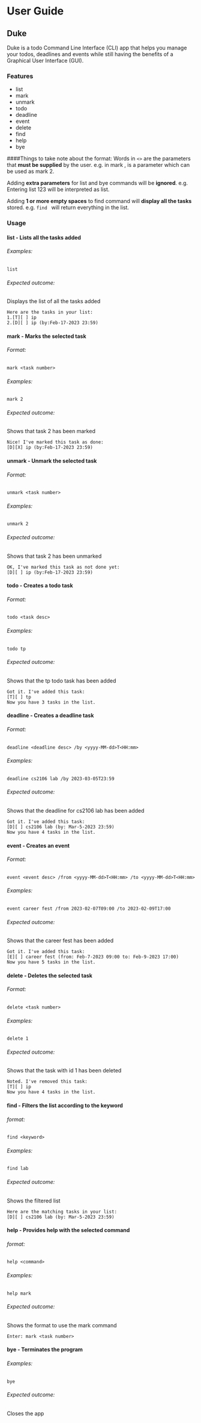 # User Guide
## Duke
Duke is a todo Command Line Interface (CLI) app that helps you manage your todos, deadlines 
and events while still having the benefits of a Graphical User Interface (GUI).

### Features 
* list
* mark
* unmark
* todo
* deadline
* event
* delete
* find
* help
* bye

####Things to take note about the format:
Words in `<>` are the parameters that **must be supplied** by the user.
e.g. in mark <task number>, <task number> is a parameter which can be used as mark 2.

Adding **extra parameters** for list and bye commands will be **ignored**.
e.g. Entering list 123 will be interpreted as list.

Adding **1 or more empty spaces** to find command will **display all the tasks** stored.
e.g. `find ` will return everything in the list.

### Usage

#### list - Lists all the tasks added

###### Examples:
`list`

###### Expected outcome:
Displays the list of all the tasks added

```
Here are the tasks in your list:
1.[T][ ] ip
2.[D][ ] ip (by:Feb-17-2023 23:59)
```

#### mark - Marks the selected task

###### Format:
`mark <task number>`

###### Examples:
`mark 2`

###### Expected outcome:
Shows that task 2 has been marked

```
Nice! I've marked this task as done:
[D][X] ip (by:Feb-17-2023 23:59)
```

#### unmark - Unmark the selected task

###### Format:
`unmark <task number>`

###### Examples:
`unmark 2`

###### Expected outcome:
Shows that task 2 has been unmarked

```
OK, I've marked this task as not done yet:
[D][ ] ip (by:Feb-17-2023 23:59)
```

#### todo - Creates a todo task

###### Format:
`todo <task desc>`

###### Examples:
`todo tp`

###### Expected outcome:
Shows that the tp todo task has been added

```
Got it. I've added this task:
[T][ ] tp
Now you have 3 tasks in the list.
```

#### deadline - Creates a deadline task

###### Format:
`deadline <deadline desc> /by <yyyy-MM-dd>T<HH:mm>`

###### Examples:
`deadline cs2106 lab /by 2023-03-05T23:59`

###### Expected outcome:
Shows that the deadline for cs2106 lab has been added

```
Got it. I've added this task:
[D][ ] cs2106 lab (by: Mar-5-2023 23:59)
Now you have 4 tasks in the list.
```

#### event - Creates an event

###### Format:
`event <event desc> /from <yyyy-MM-dd>T<HH:mm> /to <yyyy-MM-dd>T<HH:mm>`

###### Examples:
`event career fest /from 2023-02-07T09:00 /to 2023-02-09T17:00`

###### Expected outcome:
Shows that the career fest has been added

```
Got it. I've added this task:
[E][ ] career fest (from: Feb-7-2023 09:00 to: Feb-9-2023 17:00)
Now you have 5 tasks in the list.
```

#### delete - Deletes the selected task

###### Format:
`delete <task number>`

###### Examples:
`delete 1`

###### Expected outcome:
Shows that the task with id 1 has been deleted

```
Noted. I've removed this task:
[T][ ] ip
Now you have 4 tasks in the list.
```

#### find - Filters the list according to the keyword

###### format:
`find <keyword>`

###### Examples:

`find lab`

###### Expected outcome:
Shows the filtered list

```
Here are the matching tasks in your list:
[D][ ] cs2106 lab (by: Mar-5-2023 23:59)
```

#### help - Provides help with the selected command

###### format:
`help <command>`

###### Examples:
`help mark`

###### Expected outcome:
Shows the format to use the mark command

```
Enter: mark <task number>
```

#### bye - Terminates the program

###### Examples:
`bye`

###### Expected outcome:
Closes the app
